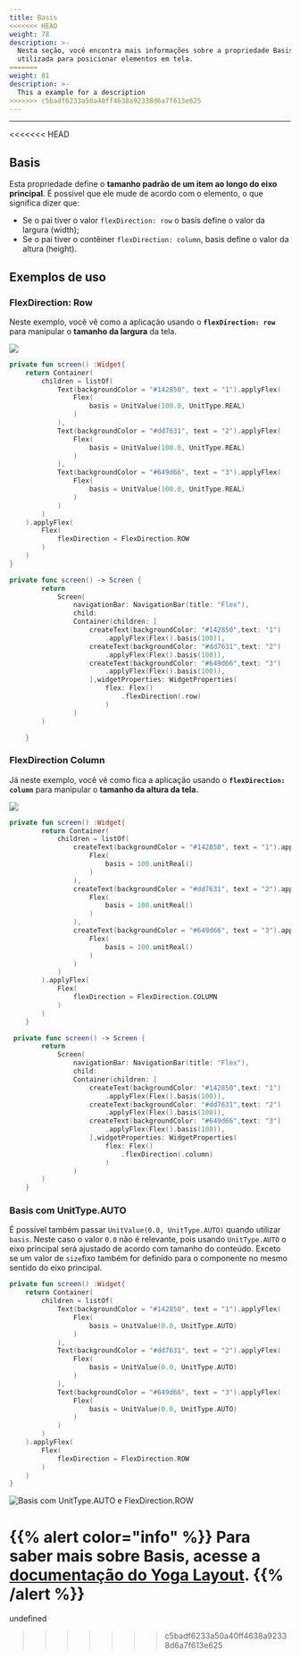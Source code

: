 ```yaml
---
title: Basis
<<<<<<< HEAD
weight: 78
description: >-
  Nesta seção, você encontra mais informações sobre a propriedade Basis
  utilizada para posicionar elementos em tela.
=======
weight: 81
description: >-
  This a example for a description
>>>>>>> c5badf6233a50a40ff4638a92338d6a7f613e625
---
```


---

<<<<<<< HEAD
## Basis

Esta propriedade define o **tamanho padrão de um item ao longo do eixo principal**. É possível que ele mude de acordo com o elemento, o que significa dizer que: 

* Se o pai tiver o valor `flexDirection: row` o basis define o valor da largura \(width\);
* Se o pai tiver o contêiner `flexDirection: column`, basis define o valor da altura \(height\).

## Exemplos de uso 

### FlexDirection: Row

Neste exemplo, você vê como a aplicação usando o **`flexDirection: row`** para manipular o **tamanho da largura** da tela.

![](/docs-beagle/captura-de-tela-2020-06-04-a-s-15.48.12.png)




```kotlin
private fun screen() :Widget{
	return Container(
		children = listOf(
			Text(backgroundColor = "#142850", text = "1").applyFlex(
				Flex(
					basis = UnitValue(100.0, UnitType.REAL)
				)
			),
			Text(backgroundColor = "#dd7631", text = "2").applyFlex(
				Flex(
					basis = UnitValue(100.0, UnitType.REAL)
				)
			),
			Text(backgroundColor = "#649d66", text = "3").applyFlex(
				Flex(
					basis = UnitValue(100.0, UnitType.REAL)
				)
			)
		)
	).applyFlex(
		Flex(
			flexDirection = FlexDirection.ROW
		)
	)
}
```




```swift
private func screen() -> Screen {
        return
            Screen(
                navigationBar: NavigationBar(title: "Flex"),
                child:
                Container(children: [
                    createText(backgroundColor: "#142850",text: "1")
                        .applyFlex(Flex().basis(100)),
                    createText(backgroundColor: "#dd7631",text: "2")
                        .applyFlex(Flex().basis(100)),
                    createText(backgroundColor: "#649d66",text: "3")
                        .applyFlex(Flex().basis(100)),
                    ],widgetProperties: WidgetProperties(
                        flex: Flex()
                            .flexDirection(.row)
                        )
                )
        )

    }
```



### 

### FlexDirection Column

Já neste exemplo, você vê como fica a aplicação usando o **`flexDirection: column`** para manipular o **tamanho da altura da tela.**

![](/docs-beagle/captura-de-tela-2020-06-04-a-s-16.01.56.png)




```kotlin
private fun screen() :Widget{
        return Container(
            children = listOf(
                createText(backgroundColor = "#142850", text = "1").applyFlex(
                    Flex(
                        basis = 100.unitReal()
                    )
                ),
                createText(backgroundColor = "#dd7631", text = "2").applyFlex(
                    Flex(
                        basis = 100.unitReal()
                    )
                ),
                createText(backgroundColor = "#649d66", text = "3").applyFlex(
                    Flex(
                        basis = 100.unitReal()
                    )
                )
            )
        ).applyFlex(
            Flex(
                flexDirection = FlexDirection.COLUMN
            )
        )
    }
```




```swift
 private func screen() -> Screen {
        return
            Screen(
                navigationBar: NavigationBar(title: "Flex"),
                child:
                Container(children: [
                    createText(backgroundColor: "#142850",text: "1")
                        .applyFlex(Flex().basis(100)),
                    createText(backgroundColor: "#dd7631",text: "2")
                        .applyFlex(Flex().basis(100)),
                    createText(backgroundColor: "#649d66",text: "3")
                        .applyFlex(Flex().basis(100)),
                    ],widgetProperties: WidgetProperties(
                        flex: Flex()
                            .flexDirection(.column)
                        )
                )
        )
    }
```



### Basis com UnitType.AUTO

É possível também passar `UnitValue(0.0, UnitType.AUTO)` quando utilizar `basis`. Neste caso o valor  `0.0`  não é relevante, pois  usando `UnitType.AUTO`  o eixo principal será ajustado  de acordo com tamanho do conteúdo. Exceto se um valor de `size`fixo também for definido para o componente no mesmo sentido do eixo principal.




```kotlin
private fun screen() :Widget{
	return Container(
		children = listOf(
			Text(backgroundColor = "#142850", text = "1").applyFlex(
				Flex(
					basis = UnitValue(0.0, UnitType.AUTO)
				)
			),
			Text(backgroundColor = "#dd7631", text = "2").applyFlex(
				Flex(
					basis = UnitValue(0.0, UnitType.AUTO)
				)
			),
			Text(backgroundColor = "#649d66", text = "3").applyFlex(
				Flex(
					basis = UnitValue(0.0, UnitType.AUTO)
				)
			)
		)
	).applyFlex(
		Flex(
			flexDirection = FlexDirection.ROW
		)
	)
}
```




![Basis com UnitType.AUTO e FlexDirection.ROW ](/docs-beagle/captura-de-tela-2020-06-04-a-s-15.48.12%20%281%29.png)

{{% alert color="info" %}}
Para saber mais sobre Basis, acesse a [**documentação do Yoga Layout**](https://yogalayout.com/docs/flex).
{{% /alert %}}
=======
undefined
>>>>>>> c5badf6233a50a40ff4638a92338d6a7f613e625
